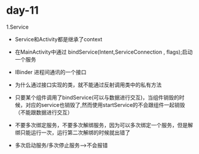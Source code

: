 # day-11

1.Service

* Service和Activity都是继承了context

* 在MainActivity中通过 bindService(Intent,ServiceConnection , flags);启动一个服务

* IBinder 进程间通讯的一个接口

* 为什么通过接口实现的类，就不能通过反射调用类中的私有方法

* 只要某个组件调用了bindService(可以与数据进行交互)，当组件销毁的时候，对应的service也销毁了,然而使用startService的不会跟组件一起销毁（不能跟数据进行交互）

* 不要多次绑定服务，不要多次解绑服务，因为可以多次绑定一个服务，但是解绑只能运行一次，运行第二次解绑的时候就出错了

* 多次启动服务/多次停止服务-->不会报错